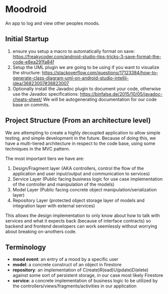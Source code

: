# Moodroid

An app to log and view other peoples moods. 

## Initial Startup

1. ensure you setup a macro to automatically format on save: https://freakycoder.com/android-studio-tips-tricks-3-save-format-the-code-e8ea291fa84f
2. Setup the UML plugin we are going to be using if you want to visualize the structure: https://stackoverflow.com/questions/17123384/how-to-generate-class-diagram-uml-on-android-studio-intellij-idea/36823007#36823007
3. Optionally install the Javadoc plugin to document your code, otherwise use the Javadoc specifications: https://binfalse.de/2015/10/05/javadoc-cheats-sheet/ We will be autogenerating documentation for our code base on commits.

## Project Structure (From an architecture level)

We are attempting to create a highly decoupled application to allow simple testing, and simple development in the future. Because of doing this, we have a multi-tiered architecture in respect to the code base, using some techniques in the MVC pattern.

The most important tiers we have are:

1. Design/Fragment layer (AKA controllers, control the flow of the application and user input/output and communication to services)
2. Service Layer (Public facing business logic for use case implementation of the controller and manipulation of the models)
3. Model Layer (Public facing concrete object manipulation/serialization layer)
4. Repository Layer (protected object storage layer of models and integration layer with external services)

This allows the design implementation to only know about how to talk with services and what it expects back (because of interface contracts) so backend and frontend developers can work seemlessly without worrying about breaking on-anothers code.

## Terminology

- **mood event**: an entry of a mood by a specific user
- **model**: a concrete construct of an object in firestore
- **repository**: an implementation of C(reate)R(ead)U(pdate)D(elete) against some sort of persistent storage, in our case most likely Firestore
- **service**: a concrete implementation of business logic to be utilized by the controllers/views/fragments/activities in our application
